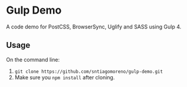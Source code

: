 # **Gulp Demo**
A code demo for PostCSS, BrowserSync, Uglify and SASS using Gulp 4.

## **Usage**

On the command line:
1. ``git clone https://github.com/sntiagomoreno/gulp-demo.git``
2. Make sure you ``npm install`` after cloning.
